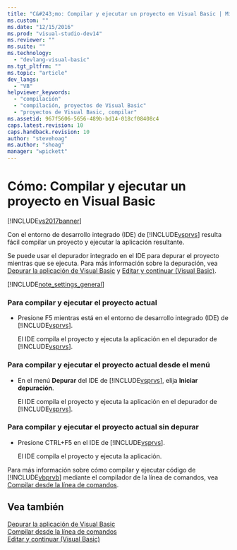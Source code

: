 ```yaml
---
title: "C&#243;mo: Compilar y ejecutar un proyecto en Visual Basic | Microsoft Docs"
ms.custom: ""
ms.date: "12/15/2016"
ms.prod: "visual-studio-dev14"
ms.reviewer: ""
ms.suite: ""
ms.technology: 
  - "devlang-visual-basic"
ms.tgt_pltfrm: ""
ms.topic: "article"
dev_langs: 
  - "VB"
helpviewer_keywords: 
  - "compilación"
  - "compilación, proyectos de Visual Basic"
  - "proyectos de Visual Basic, compilar"
ms.assetid: 967f5606-5656-489b-bd14-018cf08408c4
caps.latest.revision: 10
caps.handback.revision: 10
author: "stevehoag"
ms.author: "shoag"
manager: "wpickett"
---
```

# C&#243;mo: Compilar y ejecutar un proyecto en Visual Basic
[!INCLUDE[vs2017banner](../../../csharp/includes/vs2017banner.md)]

Con el entorno de desarrollo integrado \(IDE\) de [!INCLUDE[vsprvs](../../../csharp/includes/vsprvs_md.md)] resulta fácil compilar un proyecto y ejecutar la aplicación resultante.  
  
 Se puede usar el depurador integrado en el IDE para depurar el proyecto mientras que se ejecuta.  Para más información sobre la depuración, vea [Depurar la aplicación de Visual Basic](../../../visual-basic/developing-apps/debugging.md) y [Editar y continuar \(Visual Basic\)](/visual-studio/debugger/edit-and-continue-visual-basic).  
  
 [!INCLUDE[note_settings_general](../../../csharp/language-reference/compiler-messages/includes/note_settings_general_md.md)]  
  
### Para compilar y ejecutar el proyecto actual  
  
-   Presione F5 mientras está en el entorno de desarrollo integrado \(IDE\) de [!INCLUDE[vsprvs](../../../csharp/includes/vsprvs_md.md)].  
  
     El IDE compila el proyecto y ejecuta la aplicación en el depurador de [!INCLUDE[vsprvs](../../../csharp/includes/vsprvs_md.md)].  
  
### Para compilar y ejecutar el proyecto actual desde el menú  
  
-   En el menú **Depurar** del IDE de [!INCLUDE[vsprvs](../../../csharp/includes/vsprvs_md.md)], elija **Iniciar depuración**.  
  
     El IDE compila el proyecto y ejecuta la aplicación en el depurador de [!INCLUDE[vsprvs](../../../csharp/includes/vsprvs_md.md)].  
  
### Para compilar y ejecutar el proyecto actual sin depurar  
  
-   Presione CTRL\+F5 en el IDE de [!INCLUDE[vsprvs](../../../csharp/includes/vsprvs_md.md)].  
  
     El IDE compila el proyecto y ejecuta la aplicación.  
  
 Para más información sobre cómo compilar y ejecutar código de [!INCLUDE[vbprvb](../../../csharp/programming-guide/concepts/linq/includes/vbprvb_md.md)] mediante el compilador de la línea de comandos, vea [Compilar desde la línea de comandos](../../../visual-basic/reference/command-line-compiler/building-from-the-command-line.md).  
  
## Vea también  
 [Depurar la aplicación de Visual Basic](../../../visual-basic/developing-apps/debugging.md)   
 [Compilar desde la línea de comandos](../../../visual-basic/reference/command-line-compiler/building-from-the-command-line.md)   
 [Editar y continuar \(Visual Basic\)](/visual-studio/debugger/edit-and-continue-visual-basic)